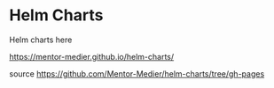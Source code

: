 # Helm Charts

Helm charts here 

https://mentor-medier.github.io/helm-charts/

source https://github.com/Mentor-Medier/helm-charts/tree/gh-pages
